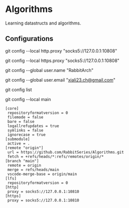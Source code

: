 # Algorithms

 Learning datastructs and algorithms.

## Configurations

git config --local http.proxy "socks5://127.0.0.1:10808"

git config --local https.proxy "socks5://127.0.0.1:10808"

git config --global user.name "RabbitArch"

git config --global user.email "<xiali23.ch@gmail.com>"

git config list

git config --local main

```shell
[core]
 repositoryformatversion = 0
 filemode = false
 bare = false
 logallrefupdates = true
 symlinks = false
 ignorecase = true
[submodule]
 active = .
[remote "origin"]
 url = https://github.com/RabbitSeries/Algorithms.git
 fetch = +refs/heads/*:refs/remotes/origin/*
[branch "main"]
 remote = origin
 merge = refs/heads/main
 vscode-merge-base = origin/main
[lfs]
 repositoryformatversion = 0
[http]
 proxy = socks5://127.0.0.1:10810
[https]
 proxy = socks5://127.0.0.1:10810
```
